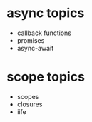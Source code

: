 # async topics

- callback functions
- promises
- async-await

# scope topics

- scopes
- closures
- iife
